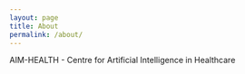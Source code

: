 ```yaml
---
layout: page
title: About
permalink: /about/
---
```


AIM-HEALTH - Centre for Artificial Intelligence in Healthcare

[aim-healh-organization]: https://github.com/aim-health
